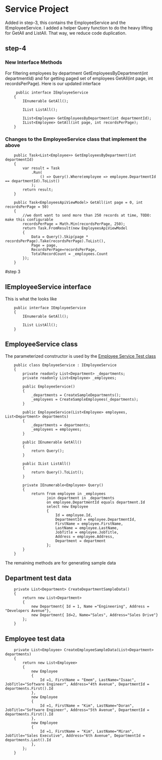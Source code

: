 ﻿# Service Project

Added in step-3, this contains the EmployeeService and the IEmployeeService. I added a helper Query function to 
do the heavy lifting for GetAll and ListAll. That way, we reduce code duplication.

## step-4

### New Interface Methods

For filtering employees by department GetEmployeesByDepartment(int departmentId) and for getting paged set of employees  GetAll(int page, int recordsPerPage). Here is our updated interface
```
     public interface IEmployeeService
    {
        IEnumerable GetAll();

        IList ListAll();

        IList<Employee> GetEmployeesByDepartment(int departmentId);
        IList<Employee> GetAll(int page, int recordsPerPage);
    }
```

### Changes to the EmployeeService class that implement the above

```
    public Task<List<Employee>> GetEmployeesByDepartment(int departmentId)
    {
        var result = Task
            .Run(
                () => Query().Where(employee => employee.DepartmentId == departmentId).ToList()
            );
        return result;
    }

    public Task<EmployeesApiViewModel> GetAll(int page = 0, int recordsPerPage = 50)
    {
        //we dont want to send more than 250 records at time, TODO: make this configurable
        recordsPerPage = Math.Min(recordsPerPage, 250);
        return Task.FromResult(new EmployeesApiViewModel
        {
            Data = Query().Skip(page * recordsPerPage).Take(recordsPerPage).ToList(),
            Page = page,
            RecordsPerPage=recordsPerPage, 
            TotalRecordCount = _employees.Count
        });
    }
```

#step 3

## IEmployeeService interface
This is what the looks like

```
    public interface IEmployeeService
    {
        IEnumerable GetAll();

        IList ListAll();
    }
```

## EmployeeService class

The parameterized constructor is used by the [Employee Service Test class](../VogCodeChallenge.Tests/README.md)

```
    public class EmployeeService : IEmployeeService
    {
        private readonly List<Department> _departments;
        private readonly List<Employee> _employees;

        public EmployeeService()
        {
            _departments = CreateSampleDepartments();
            _employees = CreateSampleEmployees(_departments);
        }

        public EmployeeService(List<Employee> employees, List<Department> departments)
        {
            _departments = departments;
            _employees = employees;
        }

        public IEnumerable GetAll()
        {
            return Query();
        }

        public IList ListAll()
        {
            return Query().ToList();
        }

        private IEnumerable<Employee> Query()
        {
            return from employee in _employees
                   join department in _departments
                   on employee.DepartmentId equals department.Id
                   select new Employee
                   {
                       Id = employee.Id,
                       DepartmentId = employee.DepartmentId,
                       FirstName = employee.FirstName,
                       LastName = employee.LastName,
                       JobTitle = employee.JobTitle,
                       Address = employee.Address, 
                       Department = department
                   };
        } 
    }
```

The remaining methods are for generating sample data

## Department test data
```
    private List<Department> CreateDepartmentSampleData()
    {
        return new List<Department>
        {
            new Department{ Id = 1, Name ="Engineering", Address = "Developers Avenue"},
            new Department{ Id=2, Name="Sales", Address="Sales Drive"}
        };
    }
```

## Employee test data
```
    private List<Employee> CreateEmployeeSampleData(List<Department> departments)
    {
        return new List<Employee>
        {
            new Employee
            {
                Id =1, FirstName = "Emem", LastName="Isaac", JobTitle="Software Engineer", Address="4th Avenue", DepartmentId = departments.First().Id
            },
            new Employee
            {
                Id =1, FirstName = "Kim", LastName="Doran", JobTitle="Software Engineer", Address="5th Avenue", DepartmentId = departments.First().Id
            },
            new Employee
            {
                Id =1, FirstName = "Kim", LastName="Miran", JobTitle="Sales Executive", Address="6th Avenue", DepartmentId = departments.Last().Id
            },
        };
    }
```